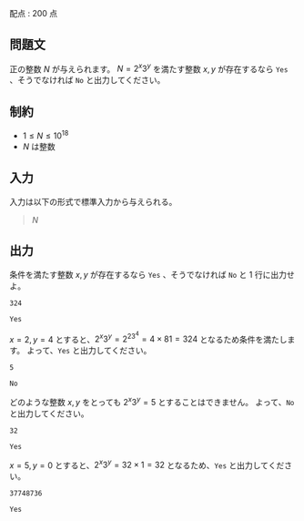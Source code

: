 配点 : $200$ 点

## 問題文

正の整数 $N$ が与えられます。
$N=2^x3^y$ を満たす整数 $x,y$ が存在するなら `Yes` 、そうでなければ `No` と出力してください。

## 制約

- $1\leq N\leq10^{18}$
- $N$ は整数

## 入力

入力は以下の形式で標準入力から与えられる。

> $N$

## 出力

条件を満たす整数 $x,y$ が存在するなら `Yes` 、そうでなければ `No` と $1$ 行に出力せよ。

```input1
324
```

```output1
Yes
```

$x=2,y=4$ とすると、$2^x3^y=2^23^4=4\times81=324$ となるため条件を満たします。
よって、`Yes` と出力してください。

```input2
5
```

```output2
No
```

どのような整数 $x,y$ をとっても $2^x3^y=5$ とすることはできません。
よって、`No` と出力してください。

```input3
32
```

```output3
Yes
```

$x=5,y=0$ とすると、$2^x3^y=32\times1=32$ となるため、`Yes` と出力してください。

```input4
37748736
```

```output4
Yes
```